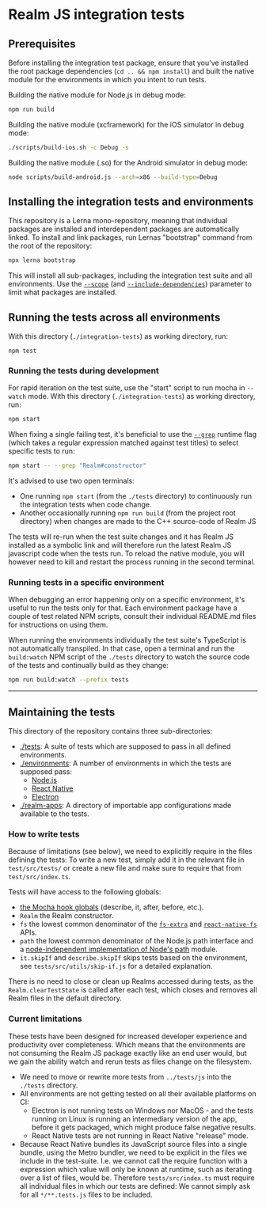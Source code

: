 # Realm JS integration tests

## Prerequisites

Before installing the integration test package, ensure that you've installed the root package dependencies (`cd .. && npm install`) and built the native module for the environments in which you intent to run tests.

Building the native module for Node.js in debug mode:

```bash
npm run build
```

Building the native module (xcframework) for the iOS simulator in debug mode:

```bash
./scripts/build-ios.sh -c Debug -s
```

Building the native module (.so) for the Android simulator in debug mode:

```bash
node scripts/build-android.js --arch=x86 --build-type=Debug
```

## Installing the integration tests and environments

This repository is a Lerna mono-repository, meaning that individual packages are installed and interdependent packages are automatically linked. To install and link packages, run Lernas "bootstrap" command from the root of the repository:

```bash
npx lerna bootstrap
```

This will install all sub-packages, including the integration test suite and all environments. Use the [`--scope`](https://github.com/lerna/lerna/tree/main/core/filter-options#--scope-glob) (and [`--include-dependencies`](https://github.com/lerna/lerna/tree/main/core/filter-options#--include-dependencies)) parameter to limit what packages are installed.

## Running the tests across all environments

With this directory (`./integration-tests`) as working directory, run:

```
npm test
```

### Running the tests during development

For rapid iteration on the test suite, use the "start" script to run mocha in `--watch` mode. With this directory (`./integration-tests`) as working directory, run:

```bash
npm start
```

When fixing a single failing test, it's beneficial to use the [`--grep`](https://mochajs.org/#-g---grep-pattern) runtime flag (which takes a regular expression matched against test titles) to select specific tests to run:

```bash
npm start -- --grep "Realm#constructor"
```

It's advised to use two open terminals:
* One running `npm start` (from the `./tests` directory) to continuously run the integration tests when code change.
* Another occasionally running `npm run build` (from the project root directory) when changes are made to the C++ source-code of Realm JS

The tests will re-run when the test suite changes and it has Realm JS installed as a symbolic link and will therefore run the latest Realm JS javascript code when the tests run. To reload the native module, you will however need to kill and restart the process running in the second terminal.

### Running tests in a specific environment

When debugging an error happening only on a specific environment, it's useful to run the tests only for that. Each environment package have a couple of test related NPM scripts, consult their individual README.md files for instructions on using them.

When running the environments individually the test suite's TypeScript is not automatically transpiled. In that case, open a terminal and run the `build:watch` NPM script of the `./tests` directory to watch the source code of the tests and continually build as they change:

```bash
npm run build:watch --prefix tests
```

---

## Maintaining the tests

This directory of the repository contains three sub-directories:
- [./tests](./tests): A suite of tests which are supposed to pass in all defined environments.
- [./environments](./environments): A number of environments in which the tests are supposed pass:
  - [Node.js](./environments/node/README.md)
  - [React Native](./environments/react-native/README.md)
  - [Electron](./environments/electron/README.md)
- [./realm-apps](./realm-apps): A directory of importable app configurations made available to the tests.

### How to write tests

Because of limitations (see below), we need to explicitly require in the files defining the tests: To write a new test, simply add it in the relevant file in `test/src/tests/` or create a new file and make sure to require that from `test/src/index.ts`.

Tests will have access to the following globals:

- [the Mocha hook globals](https://mochajs.org/#hooks) (describe, it, after, before, etc.).
- `Realm` the Realm constructor.
- `fs` the lowest common denominator of the [`fs-extra`](https://www.npmjs.com/package/fs-extra) and [`react-native-fs`](https://www.npmjs.com/package/react-native-fs) APIs.
- `path` the lowest common denominator of the Node.js path interface and a [node-independent implementation of Node's path](https://www.npmjs.com/package/path-browserify) module.
- `it.skipIf` and `describe.skipIf` skips tests based on the environment, see `tests/src/utils/skip-if.js` for a detailed explanation.

There is no need to close or clean up Realms accessed during tests, as the `Realm.clearTestState` is called after each test, which closes and removes all Realm files in the default directory.

### Current limitations

These tests have been designed for increased developer experience and productivity over completeness. Which means that the environments are not consuming the Realm JS package exactly like an end user would, but we gain the ability watch and rerun tests as files change on the filesystem.

- We need to move or rewrite more tests from `../tests/js` into the `./tests` directory.
- All environments are not getting tested on all their available platforms on CI:
  - Electron is not running tests on Windows nor MacOS - and the tests running on Linux is running an intermediary version of the app, before it gets packaged, which might produce false negative results.
  - React Native tests are not running in React Native "release" mode.
- Because React Native bundles its JavaScript source files into a single bundle, using the Metro bundler, we need to be explicit in the files we include in the test-suite. I.e. we cannot call the require function with a expression which value will only be known at runtime, such as iterating over a list of files, would be. Therefore `tests/src/index.ts` must require all individual files in which our tests are defined: We cannot simply ask for all `*/**.tests.js` files to be included.
